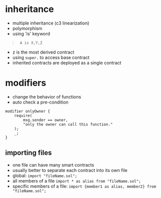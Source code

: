 # inheritance

- multiple inheritance (c3 linearization)
- polymorphism
- using 'is' keyword

> ``` A is X,Y,Z```
- z is the most derived contract
- using ```super.``` to access base contract
- inherited contracts are deployed as a single contract

# modifiers

- change the behavior of functions
- auto check a pre-condition

```solidity
modifier onlyOwner {
    require(
        msg.sender == owner,
        "only the owner can call this function."
    );
    _;
}
```

## importing files

- one file can have many smart contracts
- usually better to separate each contract into its own file
- global: ```import "fileName.sol";```
- all members of a file ```import * as alias from "fileName.sol";```
- specific members of a file: ```import {member1 as alias, member2} from "fileName.sol";```
